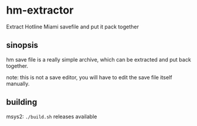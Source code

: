 
# hm-extractor
Extract Hotline Miami savefile and put it pack together

## sinopsis
hm save file is a really simple archive, which can be extracted and put back together.

note: this is not a save editor, you will have to edit the save file itself manually.

## building
msys2: `./build.sh`
releases available

